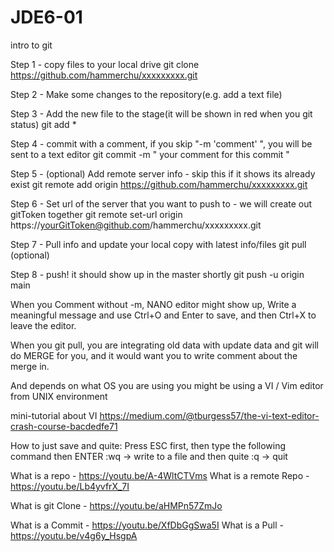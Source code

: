 # JDE6-01

intro to git

Step 1 - copy files to your local drive git clone https://github.com/hammerchu/xxxxxxxxx.git

Step 2 - Make some changes to the repository(e.g. add a text file)

Step 3 - Add the new file to the stage(it will be shown in red when you git status) git add *

Step 4 - commit with a comment, if you skip "-m 'comment' ", you will be sent to a text editor git commit -m " your comment for this commit "

Step 5 - (optional) Add remote server info - skip this if it shows its already exist git remote add origin https://github.com/hammerchu/xxxxxxxxx.git

Step 6 - Set url of the server that you want to push to - we will create out gitToken together git remote set-url origin https://yourGitToken@github.com/hammerchu/xxxxxxxxx.git

Step 7 - Pull info and update your local copy with latest info/files git pull (optional)

Step 8 - push! it should show up in the master shortly git push -u origin main

When you Comment without -m, NANO editor might show up, Write a meaningful message and use Ctrl+O and Enter to save, and then Ctrl+X to leave the editor.

When you git pull, you are integrating old data with update data and git will do MERGE for you, and it would want you to write comment about the merge in.

And depends on what OS you are using you might be using a VI / Vim editor from UNIX environment

mini-tutorial about VI https://medium.com/@tburgess57/the-vi-text-editor-crash-course-bacdedfe71

How to just save and quite: Press ESC first, then type the following command then ENTER :wq -> write to a file and then quite :q -> quit

What is a repo - https://youtu.be/A-4WltCTVms
What is a remote Repo - https://youtu.be/Lb4yvfrX_7I

What is git Clone - https://youtu.be/aHMPn57ZmJo

What is a Commit - https://youtu.be/XfDbGgSwa5I
What is a Pull - https://youtu.be/v4g6y_HsgpA

